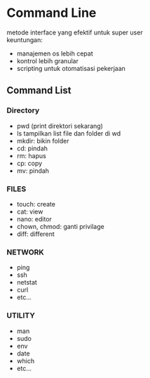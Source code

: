 # Command Line
metode interface yang efektif untuk super user  
keuntungan:
- manajemen os lebih cepat
- kontrol lebih granular
- scripting untuk otomatisasi pekerjaan

## Command List
### Directory
- pwd (print direktori sekarang)
- ls tampilkan list file dan folder di wd
- mkdir: bikin folder
- cd: pindah
- rm: hapus
- cp: copy
- mv: pindah
### FILES
- touch: create
- cat: view
- nano: editor
- chown, chmod: ganti privilage
- diff: different
### NETWORK
- ping
- ssh
- netstat
- curl
- etc...
### UTILITY
- man
- sudo
- env
- date
- which
- etc...